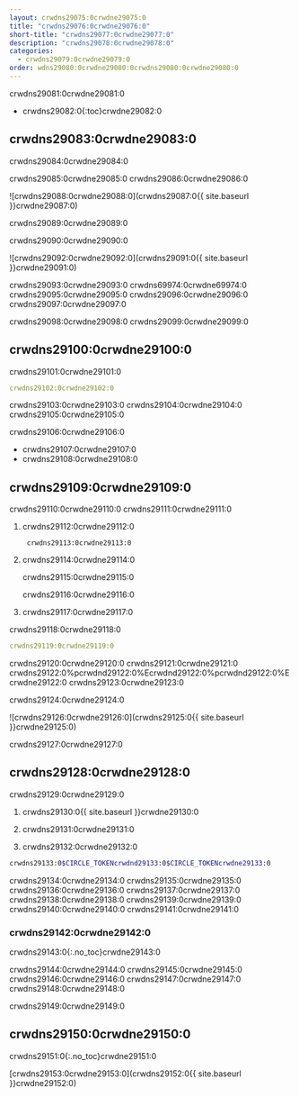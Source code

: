 ```yaml
---
layout: crwdns29075:0crwdne29075:0
title: "crwdns29076:0crwdne29076:0"
short-title: "crwdns29077:0crwdne29077:0"
description: "crwdns29078:0crwdne29078:0"
categories:
  - crwdns29079:0crwdne29079:0
order: wdns29080:0crwdne29080:0crwdns29080:0crwdne29080:0
---
```

crwdns29081:0crwdne29081:0

* crwdns29082:0{:toc}crwdne29082:0

## crwdns29083:0crwdne29083:0

crwdns29084:0crwdne29084:0

crwdns29085:0crwdne29085:0 crwdns29086:0crwdne29086:0

![crwdns29088:0crwdne29088:0](crwdns29087:0{{ site.baseurl }}crwdne29087:0)

crwdns29089:0crwdne29089:0

crwdns29090:0crwdne29090:0

![crwdns29092:0crwdne29092:0](crwdns29091:0{{ site.baseurl }}crwdne29091:0)

crwdns29093:0crwdne29093:0 crwdns69974:0crwdne69974:0 crwdns29095:0crwdne29095:0 crwdns29096:0crwdne29096:0 crwdns29097:0crwdne29097:0

crwdns29098:0crwdne29098:0 crwdns29099:0crwdne29099:0

## crwdns29100:0crwdne29100:0

crwdns29101:0crwdne29101:0

```yaml
crwdns29102:0crwdne29102:0
```

crwdns29103:0crwdne29103:0 crwdns29104:0crwdne29104:0 crwdns29105:0crwdne29105:0

crwdns29106:0crwdne29106:0

* crwdns29107:0crwdne29107:0
* crwdns29108:0crwdne29108:0

## crwdns29109:0crwdne29109:0

crwdns29110:0crwdne29110:0 crwdns29111:0crwdne29111:0

1. crwdns29112:0crwdne29112:0
    
        crwdns29113:0crwdne29113:0

2. crwdns29114:0crwdne29114:0
    
    crwdns29115:0crwdne29115:0
    
    crwdns29116:0crwdne29116:0

3. crwdns29117:0crwdne29117:0

crwdns29118:0crwdne29118:0

```yaml
crwdns29119:0crwdne29119:0
```

crwdns29120:0crwdne29120:0 crwdns29121:0crwdne29121:0 crwdns29122:0%pcrwdnd29122:0%Ecrwdnd29122:0%pcrwdnd29122:0%Ecrwdne29122:0 crwdns29123:0crwdne29123:0

crwdns29124:0crwdne29124:0

![crwdns29126:0crwdne29126:0](crwdns29125:0{{ site.baseurl }}crwdne29125:0)

crwdns29127:0crwdne29127:0

## crwdns29128:0crwdne29128:0

crwdns29129:0crwdne29129:0

1. crwdns29130:0{{ site.baseurl }}crwdne29130:0

2. crwdns29131:0crwdne29131:0

3. crwdns29132:0crwdne29132:0

```bash
crwdns29133:0$CIRCLE_TOKENcrwdnd29133:0$CIRCLE_TOKENcrwdne29133:0
```

crwdns29134:0crwdne29134:0 crwdns29135:0crwdne29135:0 crwdns29136:0crwdne29136:0 crwdns29137:0crwdne29137:0 crwdns29138:0crwdne29138:0 crwdns29139:0crwdne29139:0 crwdns29140:0crwdne29140:0 crwdns29141:0crwdne29141:0

### crwdns29142:0crwdne29142:0

crwdns29143:0{:.no_toc}crwdne29143:0

crwdns29144:0crwdne29144:0 crwdns29145:0crwdne29145:0 crwdns29146:0crwdne29146:0 crwdns29147:0crwdne29147:0 crwdns29148:0crwdne29148:0

crwdns29149:0crwdne29149:0

## crwdns29150:0crwdne29150:0

crwdns29151:0{:.no_toc}crwdne29151:0

[crwdns29153:0crwdne29153:0](crwdns29152:0{{ site.baseurl }}crwdne29152:0)